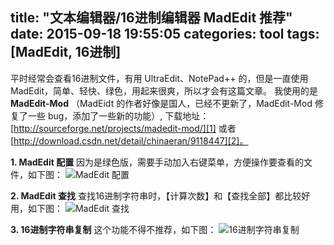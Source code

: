 title: "文本编辑器/16进制编辑器 MadEdit 推荐"
date: 2015-09-18 19:55:05
categories: tool
tags: [MadEdit, 16进制]
---
平时经常会查看16进制文件，有用 UltraEdit、NotePad++ 的，但是一直使用 MadEdit，简单、轻快、绿色，用起来很爽，所以才会有这篇文章。
我使用的是 **MadEdit-Mod** （MadEidt 的作者好像是国人，已经不更新了，MadEdit-Mod 修复了一些 bug，添加了一些新的功能）, 
下载地址：[http://sourceforge.net/projects/madedit-mod/][1] 或者 [http://download.csdn.net/detail/chinaeran/9118447][2]。

 **1. MadEdit 配置**
因为是绿色版，需要手动加入右键菜单，方便操作要查看的文件，如下图：
![MadEdit 配置][3]
<!-- more -->

 **2. MadEdit 查找**
查找16进制字符串时，【计算次数】和【查找全部】都比较好用，如下图：
![MadEdit 查找][4]

 **3. 16进制字符串复制**
这个功能不得不推荐，如下图：
![16进制字符串复制][5]

  [1]: http://sourceforge.net/projects/madedit-mod/
  [2]: http://download.csdn.net/detail/chinaeran/9118447
  [3]: /images/文本编辑器-16进制编辑器-MadEdit-推荐/MadEdit-配置.png
  [4]: /images/文本编辑器-16进制编辑器-MadEdit-推荐/MadEdit-查找.png
  [5]: /images/文本编辑器-16进制编辑器-MadEdit-推荐/16进制字符串复制.png